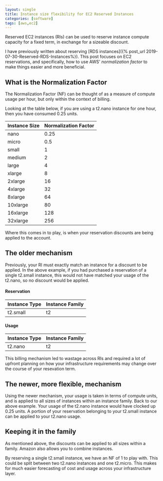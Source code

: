 ```yaml
---
layout: single
title: Instance size flexibility for EC2 Reserved Instances
categories: [software]
tags: [aws,ec2]
---
```


Reserved EC2 instances (RIs) can be used to reserve instance compute capacity
for a fixed term, in exchange for a sizeable discount.

I have previously written about reserving [RDS instances]({% post_url
2019-07-30-Reserved-RDS-Instances%}). This post focuses on EC2 reservations, and
specifically, how to use AWS' _normalization factor_ to make things easier and
more beneficial.

## What is the Normalization Factor

The Normalization Factor (NF) can be thought of as a measure of compute usage per
hour, but only within the context of billing.

Looking at the table below, if you are using a t2.nano instance for one hour,
then you have consumed 0.25 units.

| Instance Size | Normalization Factor |
| ------------- | -------------------- |
| nano | 0.25 |
| micro | 0.5 |
| small | 1 |
| medium | 2 |
| large | 4 |
| xlarge | 8 |
| 2xlarge | 16 |
| 4xlarge | 32 |
| 8xlarge | 64 |
| 10xlarge | 80 |
| 16xlarge | 128 |
| 32xlarge | 256 |

Where this comes in to play, is when your reservation discounts are being
applied to the account.

## The older mechanism

Previously, your RI must exactly match an instance for a discount to be applied.
In the above example, if you had purchased a reservation of a single t2.small instance, 
this would not have matched your usage of the t2.nano, so no discount would be
applied. 

#### Reservation

| Instance Type | Instance Family |
| ------------- | --------------- |
| t2.small      | t2              |

#### Usage

| Instance Type | Instance Family |
| ------------- | --------------- |
| t2.nano       | t2              |

This billing mechanism led to wastage across RIs and required a lot of upfront planning on
how your infrastructure requirements may change over the course of your resevation term.

## The newer, more flexible, mechanism

Using the newer mechanism, your usage is taken in terms of compute units, and is
applied to all sizes of instances within an instance family. 
Back to our above example. 
Your usage of the t2.nano instance would have clocked up 0.25 units. 
A portion of your reservation belonging to your t2.small instance can be applied
to your t2.nano usage.

## Keeping it in the family

As mentioned above, the discounts can be applied to all sizes within a family.
Amazon also allows you to combine instances.

By reserving a single t2.small instance, we have an NF of 1 to play with.
This could be split between two t2.nano instances and one t2.micro. This makes
for much easier forecasting of cost and usage across your infrastructure layer.
